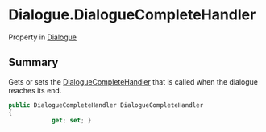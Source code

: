 # Dialogue.DialogueCompleteHandler

Property in [Dialogue](/docs/api/csharp/yarn.dialogue.md)

## Summary


Gets or sets the  <a href="yarn.dialoguecompletehandler.md">DialogueCompleteHandler</a>  that is
called when the dialogue reaches its end.


```csharp
public DialogueCompleteHandler DialogueCompleteHandler
{
            get; set; }
```

